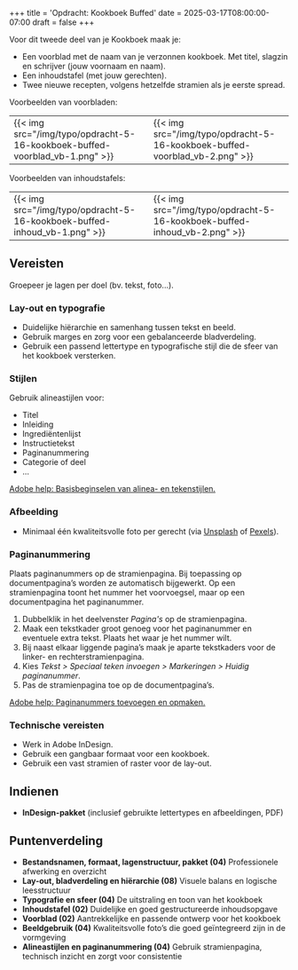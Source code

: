 +++
title = 'Opdracht: Kookboek Buffed'
date = 2025-03-17T08:00:00-07:00
draft = false
+++

Voor dit tweede deel van je Kookboek maak je:

- Een voorblad met de naam van je verzonnen kookboek. Met titel, slagzin en schrijver (jouw voornaam en naam).
- Een inhoudstafel (met jouw gerechten).
- Twee nieuwe recepten, volgens hetzelfde stramien als je eerste spread.

Voorbeelden van voorbladen:

| | |
|-|-|
|{{< img src="/img/typo/opdracht-5-16-kookboek-buffed-voorblad_vb-1.png" >}}|{{< img src="/img/typo/opdracht-5-16-kookboek-buffed-voorblad_vb-2.png" >}}|

Voorbeelden van inhoudstafels:

| | |
|-|-|
|{{< img src="/img/typo/opdracht-5-16-kookboek-buffed-inhoud_vb-1.png" >}}|{{< img src="/img/typo/opdracht-5-16-kookboek-buffed-inhoud_vb-2.png" >}}|

## Vereisten

Groepeer je lagen per doel (bv. tekst, foto...).

### Lay-out en typografie
- Duidelijke hiërarchie en samenhang tussen tekst en beeld.  
- Gebruik marges en zorg voor een gebalanceerde bladverdeling.
- Gebruik een passend lettertype en typografische stijl die de sfeer van het kookboek versterken.  

### Stijlen

Gebruik alineastijlen voor:
- Titel  
- Inleiding  
- Ingrediëntenlijst  
- Instructietekst  
- Paginanummering
- Categorie of deel
- ...

[Adobe help: Basisbeginselen van alinea- en tekenstijlen.](https://helpx.adobe.com/be_nl/indesign/using/paragraph-character-styles.html)

### Afbeelding
- Minimaal één kwaliteitsvolle foto per gerecht (via [Unsplash](https://unsplash.com/) of [Pexels](https://www.pexels.com/)).

### Paginanummering

Plaats paginanummers op de stramienpagina. Bij toepassing op documentpagina’s worden ze automatisch bijgewerkt. Op een stramienpagina toont het nummer het voorvoegsel, maar op een documentpagina het paginanummer.

1. Dubbelklik in het deelvenster *Pagina's* op de stramienpagina.  
2. Maak een tekstkader groot genoeg voor het paginanummer en eventuele extra tekst. Plaats het waar je het nummer wilt.  
3. Bij naast elkaar liggende pagina’s maak je aparte tekstkaders voor de linker- en rechterstramienpagina.
4. Kies *Tekst > Speciaal teken invoegen > Markeringen > Huidig paginanummer*.  
5. Pas de stramienpagina toe op de documentpagina’s.

[Adobe help: Paginanummers toevoegen en opmaken.](https://helpx.adobe.com/be_nl/indesign/using/layout-design-9.html)

### Technische vereisten

- Werk in Adobe InDesign.
- Gebruik een gangbaar formaat voor een kookboek.
- Gebruik een vast stramien of raster voor de lay-out.

## Indienen

- **InDesign-pakket** (inclusief gebruikte lettertypes en afbeeldingen, PDF)

## Puntenverdeling

- **Bestandsnamen, formaat, lagenstructuur, pakket (04)** Professionele afwerking en overzicht
- **Lay-out, bladverdeling en hiërarchie (08)** Visuele balans en logische leesstructuur
- **Typografie en sfeer (04)** De uitstraling en toon van het kookboek
- **Inhoudstafel (02)** Duidelijke en goed gestructureerde inhoudsopgave
- **Voorblad (02)** Aantrekkelijke en passende ontwerp voor het kookboek
- **Beeldgebruik (04)** Kwaliteitsvolle foto’s die goed geïntegreerd zijn in de vormgeving
- **Alineastijlen en paginanummering (04)** Gebruik stramienpagina, technisch inzicht en zorgt voor consistentie